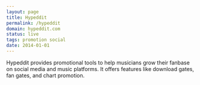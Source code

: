 ```yaml
---
layout: page
title: Hypeddit
permalink: /hypeddit
domain: hypeddit.com
status: live
tags: promotion social
date: 2014-01-01
---
```

Hypeddit provides promotional tools to help musicians grow their fanbase on social media and music platforms. It offers features like download gates, fan gates, and chart promotion.
